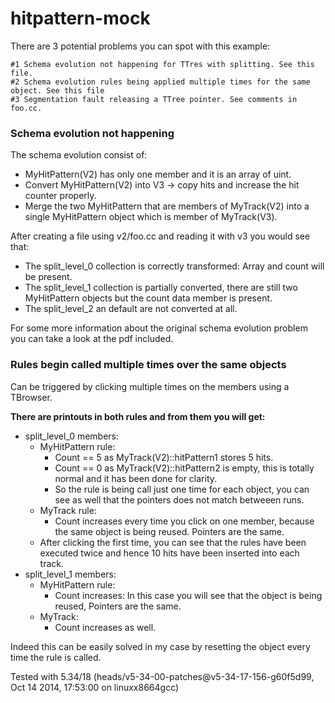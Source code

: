 hitpattern-mock
===============
There are 3 potential problems you can spot with this example:

    #1 Schema evolution not happening for TTres with splitting. See this file.
    #2 Schema evolution rules being applied multiple times for the same object. See this file
    #3 Segmentation fault releasing a TTree pointer. See comments in foo.cc.

### Schema evolution not happening

The schema evolution consist of:

- MyHitPattern(V2) has only one member and it is an array of uint.
- Convert MyHitPattern(V2) into V3 -> copy hits and increase the hit counter properly.
- Merge the two MyHitPattern that are members of MyTrack(V2) into a single MyHitPattern object which is member of MyTrack(V3).

After creating a file using v2/foo.cc and reading it with v3 you would see that:

- The split_level_0 collection is correctly transformed: Array and count will be present.
- The split_level_1 collection is partially converted, there are still two MyHitPattern objects but the count data member is present.
- The split_level_2 an default are not converted at all.

For some more information about the original schema evolution problem you can take a look at the pdf included.


### Rules begin called multiple times over the same objects

Can be triggered by clicking multiple times on the members using a TBrowser.

**There are printouts in both rules and from them you will get:**

* split_level_0 members:
    * MyHitPattern rule:
        * Count == 5 as MyTrack(V2)::hitPattern1 stores 5 hits.
        * Count == 0 as MyTrack(V2)::hitPattern2 is empty, this is totally normal and it has been done for clarity.
        * So the rule is being call just one time for each object, you can see as well that the pointers does not match betweeen runs.
    * MyTrack rule:
        * Count increases every time you click on one member, because the same object is being reused. Pointers are the same.
    * After clicking the first time, you can see that the rules have been executed twice and hence 10 hits have been inserted into each track.
* split_level_1 members:
    * MyHitPattern rule:
        * Count increases: In this case you will see that the object is being reused, Pointers are the same.
    * MyTrack:
        * Count increases as well.

Indeed this can be easily solved in my case by resetting the object every time the rule is called.

Tested with 5.34/18 (heads/v5-34-00-patches@v5-34-17-156-g60f5d99, Oct 14 2014, 17:53:00 on linuxx8664gcc)

